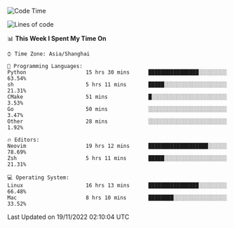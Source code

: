 <!--START_SECTION:waka-->
![Code Time](http://img.shields.io/badge/Code%20Time-998%20hrs%207%20mins-blue)

![Lines of code](https://img.shields.io/badge/From%20Hello%20World%20I%27ve%20Written-24%20Thousand%20lines%20of%20code-blue)

📊 **This Week I Spent My Time On** 

```text
⌚︎ Time Zone: Asia/Shanghai

💬 Programming Languages: 
Python                   15 hrs 30 mins      ████████████████░░░░░░░░░   63.54% 
sh                       5 hrs 11 mins       █████░░░░░░░░░░░░░░░░░░░░   21.31% 
CMake                    51 mins             █░░░░░░░░░░░░░░░░░░░░░░░░   3.53% 
Go                       50 mins             ░░░░░░░░░░░░░░░░░░░░░░░░░   3.47% 
Other                    28 mins             ░░░░░░░░░░░░░░░░░░░░░░░░░   1.92%

🔥 Editors: 
Neovim                   19 hrs 12 mins      ███████████████████░░░░░░   78.69% 
Zsh                      5 hrs 11 mins       █████░░░░░░░░░░░░░░░░░░░░   21.31%

💻 Operating System: 
Linux                    16 hrs 13 mins      ████████████████░░░░░░░░░   66.48% 
Mac                      8 hrs 10 mins       ████████░░░░░░░░░░░░░░░░░   33.52%

```


 Last Updated on 19/11/2022 02:10:04 UTC
<!--END_SECTION:waka-->
